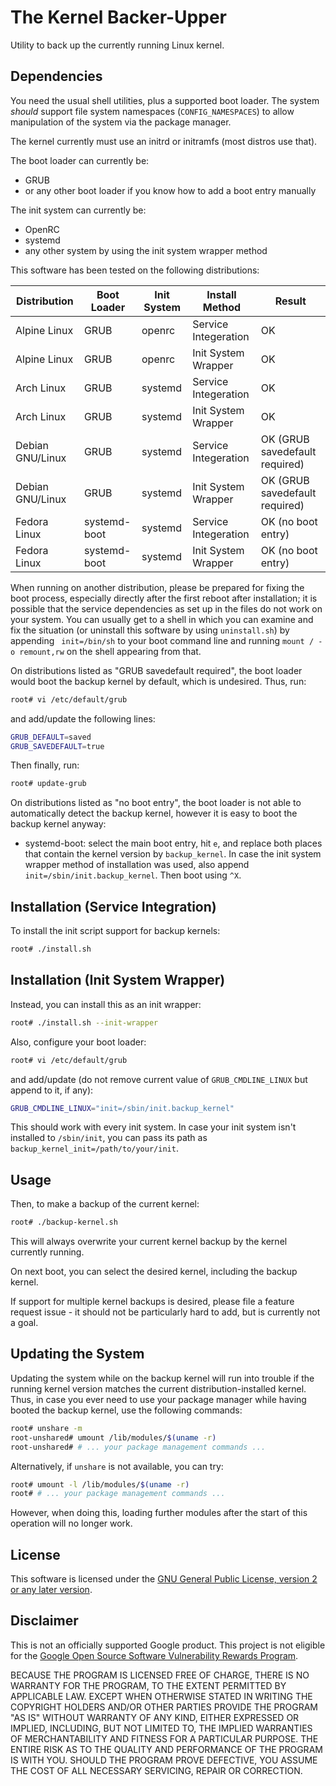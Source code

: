 # The Kernel Backer-Upper

Utility to back up the currently running Linux kernel.

## Dependencies

You need the usual shell utilities, plus a supported boot loader. The
system *should* support file system namespaces (`CONFIG_NAMESPACES`) to
allow manipulation of the system via the package manager.

The kernel currently must use an initrd or initramfs (most distros use
that).

The boot loader can currently be:

- GRUB
- or any other boot loader if you know how to add a boot entry manually

The init system can currently be:

- OpenRC
- systemd
- any other system by using the init system wrapper method

This software has been tested on the following distributions:

| Distribution     | Boot Loader  | Init System | Install Method       | Result                         |
|------------------|--------------|-------------|----------------------|--------------------------------|
| Alpine Linux     | GRUB         | openrc      | Service Integeration | OK                             |
| Alpine Linux     | GRUB         | openrc      | Init System Wrapper  | OK                             |
| Arch Linux       | GRUB         | systemd     | Service Integeration | OK                             |
| Arch Linux       | GRUB         | systemd     | Init System Wrapper  | OK                             |
| Debian GNU/Linux | GRUB         | systemd     | Service Integeration | OK (GRUB savedefault required) |
| Debian GNU/Linux | GRUB         | systemd     | Init System Wrapper  | OK (GRUB savedefault required) |
| Fedora Linux     | systemd-boot | systemd     | Service Integeration | OK (no boot entry)             |
| Fedora Linux     | systemd-boot | systemd     | Init System Wrapper  | OK (no boot entry)             |

When running on another distribution, please be prepared for fixing the
boot process, especially directly after the first reboot after
installation; it is possible that the service dependencies as set up in
the files do not work on your system. You can usually get to a shell in
which you can examine and fix the situation (or uninstall this software
by using `uninstall.sh`) by appending ` init=/bin/sh` to your boot
command line and running `mount / -o remount,rw` on the shell appearing
from that.

On distributions listed as "GRUB savedefault required", the boot loader
would boot the backup kernel by default, which is undesired. Thus, run:

``` sh
root# vi /etc/default/grub
```

and add/update the following lines:

``` sh
GRUB_DEFAULT=saved
GRUB_SAVEDEFAULT=true
```

Then finally, run:

``` sh
root# update-grub
```

On distributions listed as "no boot entry", the boot loader is not able
to automatically detect the backup kernel, however it is easy to boot
the backup kernel anyway:

- systemd-boot: select the main boot entry, hit `e`, and replace both
  places that contain the kernel version by `backup_kernel`. In case the
  init system wrapper method of installation was used, also append
  ` init=/sbin/init.backup_kernel`. Then boot using `^X`.

## Installation (Service Integration)

To install the init script support for backup kernels:

``` sh
root# ./install.sh
```

## Installation (Init System Wrapper)

Instead, you can install this as an init wrapper:

``` sh
root# ./install.sh --init-wrapper
```

Also, configure your boot loader:

``` sh
root# vi /etc/default/grub
```

and add/update (do not remove current value of `GRUB_CMDLINE_LINUX` but
append to it, if any):

``` sh
GRUB_CMDLINE_LINUX="init=/sbin/init.backup_kernel"
```

This should work with every init system. In case your init system isn't
installed to `/sbin/init`, you can pass its path as
`backup_kernel_init=/path/to/your/init`.

## Usage

Then, to make a backup of the current kernel:

``` sh
root# ./backup-kernel.sh
```

This will always overwrite your current kernel backup by the kernel
currently running.

On next boot, you can select the desired kernel, including the backup
kernel.

If support for multiple kernel backups is desired, please file a feature
request issue - it should not be particularly hard to add, but is
currently not a goal.

## Updating the System

Updating the system while on the backup kernel will run into trouble if
the running kernel version matches the current distribution-installed
kernel. Thus, in case you ever need to use your package manager while
having booted the backup kernel, use the following commands:

``` sh
root# unshare -m
root-unshared# umount /lib/modules/$(uname -r)
root-unshared# # ... your package management commands ...
```

Alternatively, if `unshare` is not available, you can try:

``` sh
root# umount -l /lib/modules/$(uname -r)
root# # ... your package management commands ...
```

However, when doing this, loading further modules after the start of
this operation will no longer work.

## License

This software is licensed under the [GNU General Public License, version
2 or any later version](LICENSE).

## Disclaimer

This is not an officially supported Google product. This project is not
eligible for the [Google Open Source Software Vulnerability Rewards
Program](https://bughunters.google.com/open-source-security).

BECAUSE THE PROGRAM IS LICENSED FREE OF CHARGE, THERE IS NO WARRANTY FOR
THE PROGRAM, TO THE EXTENT PERMITTED BY APPLICABLE LAW. EXCEPT WHEN
OTHERWISE STATED IN WRITING THE COPYRIGHT HOLDERS AND/OR OTHER PARTIES
PROVIDE THE PROGRAM "AS IS" WITHOUT WARRANTY OF ANY KIND, EITHER
EXPRESSED OR IMPLIED, INCLUDING, BUT NOT LIMITED TO, THE IMPLIED
WARRANTIES OF MERCHANTABILITY AND FITNESS FOR A PARTICULAR PURPOSE. THE
ENTIRE RISK AS TO THE QUALITY AND PERFORMANCE OF THE PROGRAM IS WITH
YOU. SHOULD THE PROGRAM PROVE DEFECTIVE, YOU ASSUME THE COST OF ALL
NECESSARY SERVICING, REPAIR OR CORRECTION.
